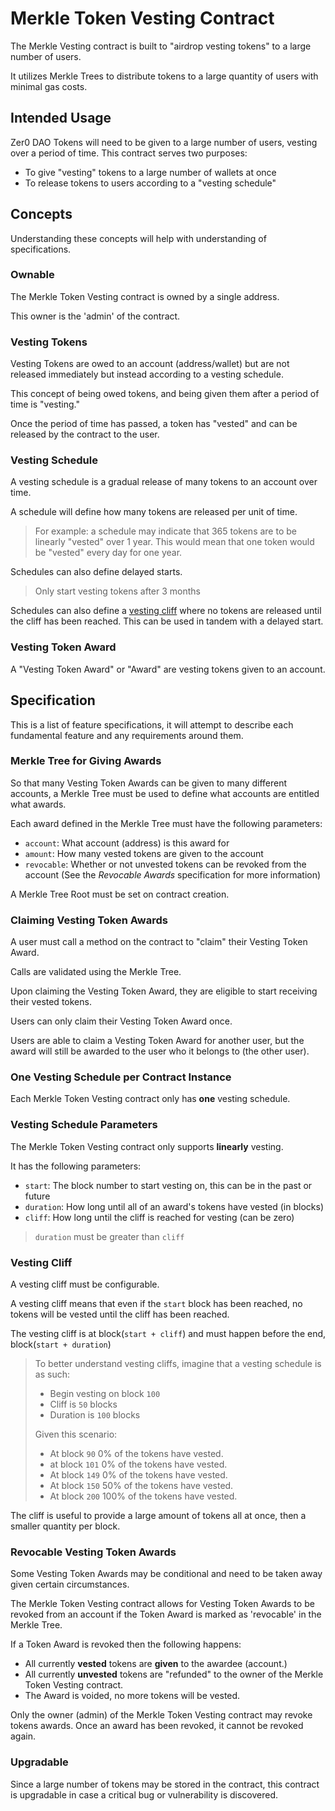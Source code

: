 # Merkle Token Vesting Contract

The Merkle Vesting contract is built to "airdrop vesting tokens" to a large number of users.

It utilizes Merkle Trees to distribute tokens to a large quantity of users with minimal gas costs.

## Intended Usage

Zer0 DAO Tokens will need to be given to a large number of users, vesting over a period of time.
This contract serves two purposes:

- To give "vesting" tokens to a large number of wallets at once
- To release tokens to users according to a "vesting schedule"

## Concepts

Understanding these concepts will help with understanding of specifications.

### Ownable

The Merkle Token Vesting contract is owned by a single address.

This owner is the 'admin' of the contract.

### Vesting Tokens

Vesting Tokens are owed to an account (address/wallet) but are not released immediately but instead according to a vesting schedule.

This concept of being owed tokens, and being given them after a period of time is "vesting."

Once the period of time has passed, a token has "vested" and can be released by the contract to the user.

### Vesting Schedule

A vesting schedule is a gradual release of many tokens to an account over time.

A schedule will define how many tokens are released per unit of time.

> For example: a schedule may indicate that 365 tokens are to be linearly "vested" over 1 year. This would mean that one token would be "vested" every day for one year.

Schedules can also define delayed starts.

> Only start vesting tokens after 3 months

Schedules can also define a [vesting cliff](https://blog.thehub.io/wp-content/uploads/2019/08/Artboard-1-copy-3StartupValuation-1024x796.png) where no tokens are released until the cliff has been reached.
This can be used in tandem with a delayed start.

### Vesting Token Award

A "Vesting Token Award" or "Award" are vesting tokens given to an account.

## Specification

This is a list of feature specifications, it will attempt to describe each fundamental feature and any requirements around them.

### Merkle Tree for Giving Awards

So that many Vesting Token Awards can be given to many different accounts, a Merkle Tree must be used to define what accounts are entitled what awards.

Each award defined in the Merkle Tree must have the following parameters:

- `account`: What account (address) is this award for
- `amount`: How many vested tokens are given to the account
- `revocable`: Whether or not unvested tokens can be revoked from the account (See the *Revocable Awards* specification for more information)

A Merkle Tree Root must be set on contract creation.

### Claiming Vesting Token Awards

A user must call a method on the contract to "claim" their Vesting Token Award.

Calls are validated using the Merkle Tree.

Upon claiming the Vesting Token Award, they are eligible to start receiving their vested tokens.

Users can only claim their Vesting Token Award once.

Users are able to claim a Vesting Token Award for another user, but the award will still be awarded to the user who it belongs to (the other user).

### One Vesting Schedule per Contract Instance

Each Merkle Token Vesting contract only has **one** vesting schedule.

### Vesting Schedule Parameters

The Merkle Token Vesting contract only supports **linearly** vesting.

It has the following parameters:

- `start`: The block number to start vesting on, this can be in the past or future
- `duration`: How long until all of an award's tokens have vested (in blocks)
- `cliff`: How long until the cliff is reached for vesting (can be zero)

> `duration` must be greater than `cliff`

### Vesting Cliff

A vesting cliff must be configurable.

A vesting cliff means that even if the `start` block has been reached, no tokens will be vested until the cliff has been reached.

The vesting cliff is at block(`start + cliff`) and must happen before the end, block(`start + duration`)

> To better understand vesting cliffs, imagine that a vesting schedule is as such:
> 
> - Begin vesting on block `100`
> - Cliff is `50` blocks 
> - Duration is `100` blocks
>
> Given this scenario: 
> - At block `90` 0% of the tokens have vested.
> - at block `101` 0% of the tokens have vested.
> - At block `149` 0% of the tokens have vested.
> - At block `150` 50% of the tokens have vested.
> - At block `200` 100% of the tokens have vested.

The cliff is useful to provide a large amount of tokens all at once, then a smaller quantity per block.

### Revocable Vesting Token Awards

Some Vesting Token Awards may be conditional and need to be taken away given certain circumstances.

The Merkle Token Vesting contract allows for Vesting Token Awards to be revoked from an account if the Token Award is marked as 'revocable' in the Merkle Tree.

If a Token Award is revoked then the following happens:

- All currently **vested** tokens are **given** to the awardee (account.)
- All currently **unvested** tokens are "refunded" to the owner of the Merkle Token Vesting contract.
- The Award is voided, no more tokens will be vested.

Only the owner (admin) of the Merkle Token Vesting contract may revoke tokens awards.
Once an award has been revoked, it cannot be revoked again.

### Upgradable

Since a large number of tokens may be stored in the contract, this contract is upgradable in case a critical bug or vulnerability is discovered.
